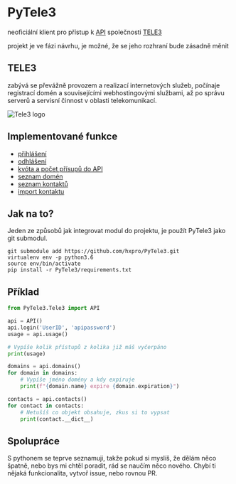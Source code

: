 # PyTele3
neoficiální klient pro přístup k [API](https://www.tele3.cz/api.html) společnosti [TELE3](https://www.tele3.cz)

projekt je ve fázi návrhu, je možné,
že se jeho rozhraní bude zásadně měnit


## TELE3
zabývá se převážně provozem a realizací internetových služeb, počínaje registrací domén a souvisejícími webhostingovými službami, až po správu serverů a servisní činnost v oblasti telekomunikací.

![Tele3 logo](https://www.tele3.cz/img/logo.jpg)

## Implementované funkce

 - [přihlášení](https://www.tele3.cz/api-login.html)
 - [odhlášení](https://www.tele3.cz/api-logout.html)
 - [kvóta a počet přísupů do API](https://www.tele3.cz/api-get-usage.html)
 - [seznam domén](https://www.tele3.cz/api-list-domains.html)
 - [seznam kontaktů](https://www.tele3.cz/api-list-contacts.html)
 - [import kontaktu](https://www.tele3.cz/api-import-contact.html)


## Jak na to?
Jeden ze způsobů jak integrovat modul do projektu,
je použít PyTele3 jako git submodul.
```
git submodule add https://github.com/hxpro/PyTele3.git
virtualenv env -p python3.6
source env/bin/activate
pip install -r PyTele3/requirements.txt
```

## Příklad

```python
from PyTele3.Tele3 import API

api = API()
api.login('UserID', 'apipassword')
usage = api.usage()

# Vypíše kolik přístupů z kolika již máš vyčerpáno
print(usage)

domains = api.domains()
for domain in domains:
    # Vypíše jméno domény a kdy expiruje
    print(f"{domain.name} expire {domain.expiration}")

contacts = api.contacts()
for contact in contacts:
    # Netušíš co objekt obsahuje, zkus si to vypsat
    print(contact.__dict__)
```

## Spolupráce
S pythonem se teprve seznamuji, takže pokud si myslíš,
že dělám něco špatně, nebo bys mi chtěl poradit,
rád se naučím něco nového. Chybí ti nějaká funkcionalita, vytvoř issue, nebo rovnou PR.